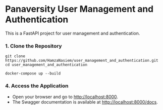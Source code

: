 # Panaversity User Management and Authentication
This is a FastAPI project for user management and authentication.
### 1. Clone the Repository

```
git clone https://github.com/HamzaNasiem/user_management_and_authentication.git
cd user_management_and_authentication
```

```
docker-compose up --build
```
### 4. Access the Application
 * Open your browser and go to [http://localhost:8000](http://localhost:8000).
 * The Swagger documentation is available at [http://localhost:8000/docs](http://localhost:8000/docs).
